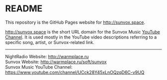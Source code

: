 # README

This repository is the GitHub Pages website for <http://sunvox.space>.

<http://sunvox.space> is the short URL domain for the Sunvox Music [YouTube Channel](http://sunvox.space/). It is used mostly in the YouTube video descriptions referring to a specific song, artist, or Sunvox-related link.


---

NightRadio Website: <http://warmplace.ru>  
Sunvox Website: <http://warmplace.ru/soft/sunvox>  
Sunvox Music YouTube Channel: <https://www.youtube.com/channel/UCck28Y45xLnOQzqD6C-v9UQ>
